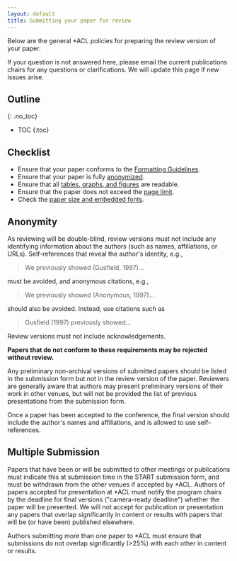 ```yaml
---
layout: default
title: Submitting your paper for review
---
```


Below are the general *ACL policies for preparing the review version of your paper.

If your question is not answered here, please email the current publications chairs for any questions or clarifications.
We will update this page if new issues arise.

## Outline
{: .no_toc}

- TOC
{:toc}

## Checklist

- Ensure that your paper conforms to the [Formatting Guidelines](formatting.html).
- Ensure that your paper is fully [anonymized](#anonymity).
- Ensure that all [tables, graphs, and figures](formatting.html#figures-and-tables) are readable.
- Ensure that the paper does not exceed the [page limit](formatting.html#paper-length).
- Check the [paper size and embedded fonts](formatting.html#file-format).

## Anonymity

As reviewing will be double-blind, review versions must not include any identifying information about the authors (such as names, affiliations, or URLs).
Self-references that reveal the author's identity, e.g.,

> We previously showed (Gusfield, 1997)...

must be avoided, and anonymous citations, e.g.,

> We previously showed (Anonymous, 1997)...

should also be avoided. Instead, use citations such as

> Gusfield (1997) previously showed...

Review versions must not include acknowledgements.

**Papers that do not conform to these requirements may be rejected without review.**

Any preliminary non-archival versions of submitted papers should be listed in the submission form but not in the review version of the paper.
Reviewers are generally aware that authors may present preliminary versions of their work in other venues, but will not be provided the list of previous presentations from the submission form.

Once a paper has been accepted to the conference, the final version should include the author's names and affiliations, and is allowed to use self-references.

## Multiple Submission

Papers that have been or will be submitted to other meetings or publications must indicate this at submission time in the START submission form, and must be withdrawn from the other venues if accepted by *ACL.
Authors of papers accepted for presentation at *ACL must notify the program chairs by the deadline for final versions ("camera-ready deadline") whether the paper will be presented.
We will not accept for publication or presentation any papers that overlap significantly in content or results with papers that will be (or have been) published elsewhere.

Authors submitting more than one paper to *ACL must ensure that submissions do not overlap significantly (>25%) with each other in content or results.
